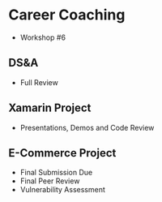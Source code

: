 # Career Coaching

- Workshop #6

## DS&A

- Full Review

## Xamarin Project

- Presentations, Demos and Code Review

## E-Commerce Project

- Final Submission Due
- Final Peer Review
- Vulnerability Assessment
